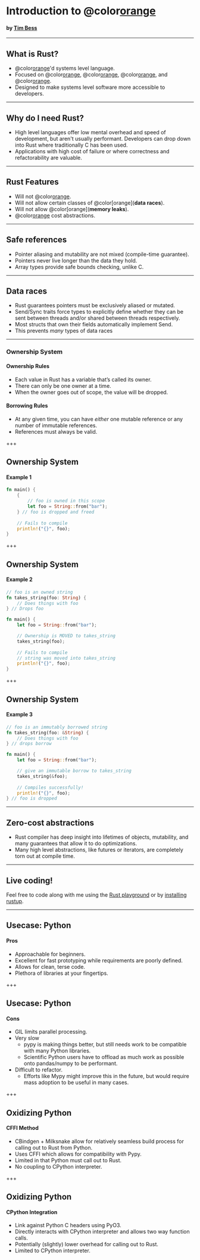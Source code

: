 <!-- $theme: gaia -->

# Introduction to @color[orange](**Rust**)
#### by [Tim Bess](https://github.com/tdbgamer)


---

## What is Rust?
- @color[orange](**Non-GC**)'d systems level language.
- Focused on @color[orange](**safety**), @color[orange](**performance**), @color[orange](**concurrency**), and @color[orange](**interoperability**).
- Designed to make systems level software more accessible to developers.

---

## Why do I need Rust?
- High level languages offer low mental overhead and speed of development, but aren't usually performant.
    Developers can drop down into Rust where traditionally C has been used.
- Applications with high cost of failure or where correctness and refactorability are valuable.

---

## Rust Features

- Will not @color[orange](**segfault**).
- Will not allow certain classes of @color[orange](**data races**).
- Will not allow @color[orange](**memory leaks**).
- @color[orange](**Zero**) cost abstractions.

---

## Safe references
- Pointer aliasing and mutability are not mixed (compile-time guarantee).
- Pointers never live longer than the data they hold.
- Array types provide safe bounds checking, unlike C.

---

## Data races
- Rust guarantees pointers must be exclusively aliased or mutated.
- Send/Sync traits force types to explicitly define whether they can be sent between threads and/or shared between threads respectively.
- Most structs that own their fields automatically implement Send.
- This prevents _many_ types of data races

---

### Ownership System
#### Ownership Rules
- Each value in Rust has a variable that’s called its owner.
- There can only be one owner at a time.
- When the owner goes out of scope, the value will be dropped.

#### Borrowing Rules
- At any given time, you can have _either_ one mutable reference or any number of immutable references.
- References must always be valid.

+++

## Ownership System

#### Example 1
```rust
fn main() {
    {
        // foo is owned in this scope
        let foo = String::from("bar");
    } // foo is dropped and freed
    
    // Fails to compile
    println!("{}", foo);
}
```

+++

## Ownership System

#### Example 2
```rust
// foo is an owned string
fn takes_string(foo: String) {
    // Does things with foo
} // Drops foo

fn main() {
    let foo = String::from("bar");

    // Ownership is MOVED to takes_string
    takes_string(foo);
    
    // Fails to compile
    // string was moved into takes_string
    println!("{}", foo);
}
```

+++

## Ownership System

#### Example 3
```rust
// foo is an immutably borrowed string
fn takes_string(foo: &String) {
    // Does things with foo
} // drops borrow

fn main() {
    let foo = String::from("bar");

    // give an immutable borrow to takes_string
    takes_string(&foo);
    
    // Compiles successfully!
    println!("{}", foo);
} // foo is dropped
```

---

## Zero-cost abstractions

- Rust compiler has deep insight into lifetimes of objects, mutability, and many guarantees that allow it to do optimizations.
- Many high level abstractions, like futures or iterators, are completely torn out at compile time.

---

## Live coding!
Feel free to code along with me using the [Rust playground](https://play.rust-lang.org/) or by [installing rustup](https://www.rust-lang.org/tools/install).

---

## Usecase: Python

#### Pros
- Approachable for beginners.
- Excellent for fast prototyping while requirements are poorly defined.
- Allows for clean, terse code.
- Plethora of libraries at your fingertips.

+++

## Usecase: Python

#### Cons
- GIL limits parallel processing.
- Very slow
    - pypy is making things better, but still needs work to be compatible with many Python libraries.
    - Scientific Python users have to offload as much work as possible onto pandas/numpy to be performant.
- Difficult to refactor.
    - Efforts like Mypy might improve this in the future, but would require mass adoption to be useful in many cases.

+++

## Oxidizing Python

#### CFFI Method
- CBindgen + Milksnake allow for relatively seamless build process for calling out to Rust from Python.
- Uses CFFI which allows for compatibility with Pypy.
- Limited in that Python must call out to Rust.
- No coupling to CPython interpreter.

+++

## Oxidizing Python

#### CPython Integration
- Link against Python C headers using PyO3.
- Directly interacts with CPython interpreter and allows two way function calls.
- Potentially (slightly) lower overhead for calling out to Rust.
- Limited to CPython interpreter.
